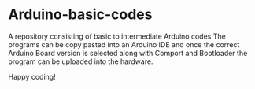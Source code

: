 # Arduino-basic-codes
A repository consisting of basic to intermediate Arduino codes
The programs can be copy pasted into an Arduino IDE and once the correct Arduino Board version is selected along with Comport and Bootloader the program can be uploaded into the hardware.

Happy coding!
